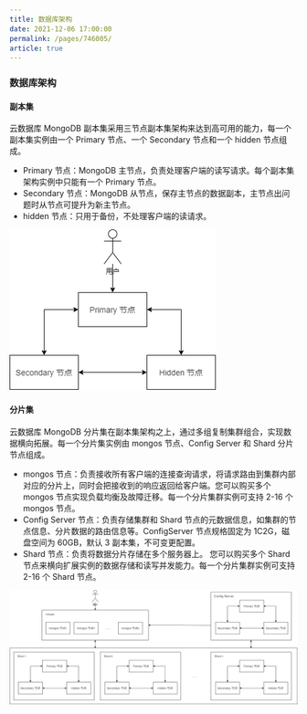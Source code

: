 ```yaml
---
title: 数据库架构
date: 2021-12-06 17:00:00
permalink: /pages/746005/
article: true
---
```


### 数据库架构

#### 副本集

云数据库 MongoDB 副本集采用三节点副本集架构来达到高可用的能力，每一个副本集实例由一个 Primary 节点、一个 Secondary 节点和一个 hidden 节点组成。

- Primary 节点：MongoDB 主节点，负责处理客户端的读写请求。每个副本集架构实例中只能有一个 Primary 节点。
- Secondary 节点：MongoDB 从节点，保存主节点的数据副本，主节点出问题时从节点可提升为新主节点。
- hidden 节点：只用于备份，不处理客户端的读请求。

![framework_replica](./../pic/framework_replica.png)

#### 分片集

云数据库 MongoDB 分片集在副本集架构之上，通过多组复制集群组合，实现数据横向拓展。每一个分片集实例由 mongos 节点、Config Server 和 Shard 分片节点组成。

- mongos 节点：负责接收所有客户端的连接查询请求，将请求路由到集群内部对应的分片上，同时会把接收到的响应返回给客户端。您可以购买多个 mongos 节点实现负载均衡及故障迁移。每一个分片集群实例可支持 2-16 个 mongos 节点。
- Config Server 节点：负责存储集群和 Shard 节点的元数据信息，如集群的节点信息、分片数据的路由信息等。ConfigServer 节点规格固定为 1C2G，磁盘空间为 60GB，默认 3 副本集，不可变更配置。
- Shard 节点：负责将数据分片存储在多个服务器上。 您可以购买多个 Shard 节点来横向扩展实例的数据存储和读写并发能力。每一个分片集群实例可支持 2-16 个 Shard 节点。

![framework_shard](./../pic/framework_shard.png)
